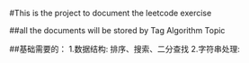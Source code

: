 #This is the project to document the leetcode exercise

##all the documents will be stored by Tag Algorithm Topic

##基础需要的：
1.数据结构: 排序、搜索、二分查找
2.字符串处理: 